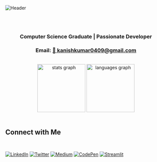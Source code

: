 ![Header](https://github.com/user-attachments/assets/cb6645d4-095e-439a-9a4a-7a6258168972)

<br>
<br>
<h3 align="center">Computer Science Graduate | Passionate Developer</h3>
<h3 align="center">Email: <a href="mailto:kanishkumar0409@gmail.com">📧 kanishkumar0409@gmail.com</a></h3>
<br>


<div align="center">
  <img src="https://github-readme-stats.vercel.app/api?username=kanishkumar-k&hide_title=false&hide_rank=false&show_icons=true&include_all_commits=true&count_private=true&disable_animations=false&theme=dracula&locale=en&hide_border=false&order=1" height="150" alt="stats graph"  />
  <img src="https://github-readme-stats.vercel.app/api/top-langs?username=kanishkumar-k&locale=en&hide_title=false&layout=compact&card_width=320&langs_count=6&theme=dracula&hide_border=false&order=2" height="150" alt="languages graph"  />
</div>

<br>

## Connect with Me  
<br>

  [![LinkedIn](https://img.shields.io/badge/LinkedIn-%230077B5?style=for-the-badge&logo=linkedin&logoColor=white)](https://linkedin.com/in/kanishkumar-k)
  [![Twitter](https://img.shields.io/badge/Twitter-%231DA1F2?style=for-the-badge&logo=twitter&logoColor=white)](https://twitter.com/kanish_kumar_)
  [![Medium](https://img.shields.io/badge/Medium-%23000000?style=for-the-badge&logo=medium&logoColor=white)](https://medium.com/@kanishkumar0409)
  [![CodePen](https://img.shields.io/badge/CodePen-%23181818?style=for-the-badge&logo=codepen&logoColor=white)](https://codepen.io/kanish0409)
  [![Streamlit](https://img.shields.io/badge/Streamlit-%23FF4B4B?style=for-the-badge&logo=streamlit&logoColor=white)](https://share.streamlit.io/user/kanishkumar-k/)


